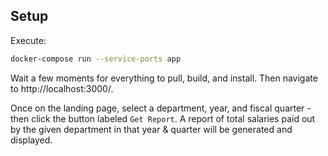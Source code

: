 ## Setup

Execute:
```bash
docker-compose run --service-ports app
```

Wait a few moments for everything to pull, build, and install. Then navigate to http://localhost:3000/.

Once on the landing page, select a department, year, and fiscal quarter - then click the button labeled `Get Report`. A report of total salaries paid out by the given department in that year & quarter will be generated and displayed.